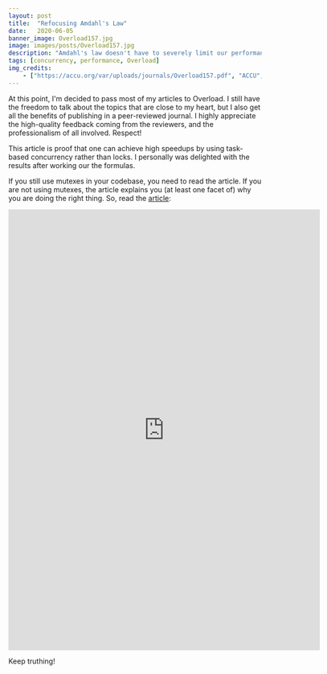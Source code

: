 ```yaml
---
layout: post
title:  "Refocusing Amdahl's Law"
date:   2020-06-05
banner_image: Overload157.jpg
image: images/posts/Overload157.jpg
description: "Amdahl's law doesn't have to severely limit our performance. We can construct parallel programs without severe degradation in speedup. Don't take my word for it; look at the formulas."
tags: [concurrency, performance, Overload]
img_credits:
    - ["https://accu.org/var/uploads/journals/Overload157.pdf", "ACCU", "Overload 156, April 2020", ""]
---
```


At this point, I'm decided to pass most of my articles to Overload. I still have the freedom to talk about the topics that are close to my heart, but I also get all the benefits of publishing in a peer-reviewed journal. I highly appreciate the high-quality feedback coming from the reviewers, and the professionalism of all involved. Respect!

This article is proof that one can achieve high speedups by using task-based concurrency rather than locks. I personally was delighted with the results after working our the formulas.

<!--more-->

If you still use mutexes in your codebase, you need to read the article. If you are not using mutexes, the article explains you (at least one facet of) why you are doing the right thing. So, read the [article](https://accu.org/var/uploads/journals/Overload157.pdf):

<iframe width="620" height="876.5" src="https://accu.org/var/uploads/journals/Overload157.pdf" frameborder="0"></iframe>

Keep truthing!
